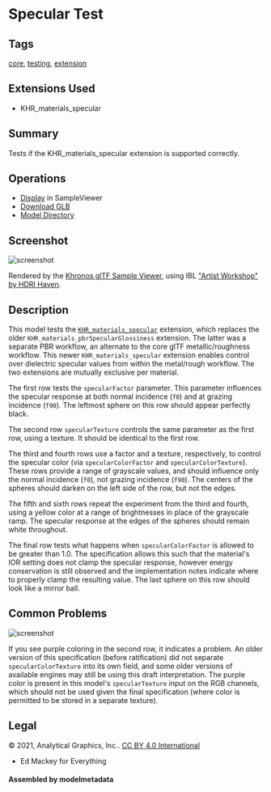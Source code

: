 # Specular Test

## Tags

[core](../../Models-core.md), [testing](../../Models-testing.md), [extension](../../Models-extension.md)

## Extensions Used

* KHR_materials_specular

## Summary

Tests if the KHR_materials_specular extension is supported correctly.

## Operations

* [Display](https://github.khronos.org/glTF-Sample-Viewer-Release/?model=https://raw.GithubUserContent.com/KhronosGroup/glTF-Sample-Assets/main/./Models/SpecularTest/glTF-Binary/SpecularTest.glb) in SampleViewer
* [Download GLB](https://raw.GithubUserContent.com/KhronosGroup/glTF-Sample-Assets/main/./Models/SpecularTest/glTF-Binary/SpecularTest.glb)
* [Model Directory](./)

## Screenshot

![screenshot](screenshot/screenshot-large.png)

Rendered by the [Khronos glTF Sample Viewer](https://github.khronos.org/glTF-Sample-Viewer-Release/), using IBL ["Artist Workshop" by HDRI Haven](https://hdrihaven.com/hdri/?h=artist_workshop).

## Description

This model tests the [`KHR_materials_specular`](https://github.com/KhronosGroup/glTF/tree/master/extensions/2.0/Khronos/KHR_materials_specular) extension, which replaces the older `KHR_materials_pbrSpecularGlossiness` extension.  The latter was a separate PBR workflow, an alternate to the core glTF metallic/roughness workflow.  This newer `KHR_materials_specular` extension enables control over dielectric specular values from within the metal/rough workflow.  The two extensions are mutually exclusive per material.

The first row tests the `specularFactor` parameter.  This parameter influences the specular response at both normal incidence (`f0`) and at grazing incidence (`f90`).  The leftmost sphere on this row should appear perfectly black.

The second row `specularTexture` controls the same parameter as the first row, using a texture.  It should be identical to the first row.

The third and fourth rows use a factor and a texture, respectively, to control the specular color (via `specularColorFactor` and `specularColorTexture`).  These rows provide a range of grayscale values, and should influence only the normal incidence (`f0`), not grazing incidence (`f90`).  The centers of the spheres should darken on the left side of the row, but not the edges.

The fifth and sixth rows repeat the experiment from the third and fourth, using a yellow color at a range of brightnesses in place of the grayscale ramp.  The specular response at the edges of the spheres should remain white throughout.

The final row tests what happens when `specularColorFactor` is allowed to be greater than 1.0.  The specification allows this such that the material's IOR setting does not clamp the specular response, however energy conservation is still observed and the implementation notes indicate where to properly clamp the resulting value.  The last sphere on this row should look like a mirror ball.

## Common Problems

![screenshot](screenshot/purple.jpg)

If you see purple coloring in the second row, it indicates a problem.  An older version of this specification (before ratification) did not separate `specularColorTexture` into its own field, and some older versions of available engines may still be using this draft interpretation.  The purple color is present in this model's `specularTexture` input on the RGB channels, which should not be used given the final specification (where color is permitted to be stored in a separate texture).



## Legal

&copy; 2021, Analytical Graphics, Inc.. [CC BY 4.0 International](https://creativecommons.org/licenses/by/4.0/legalcode)

 - Ed Mackey for Everything

#### Assembled by modelmetadata
